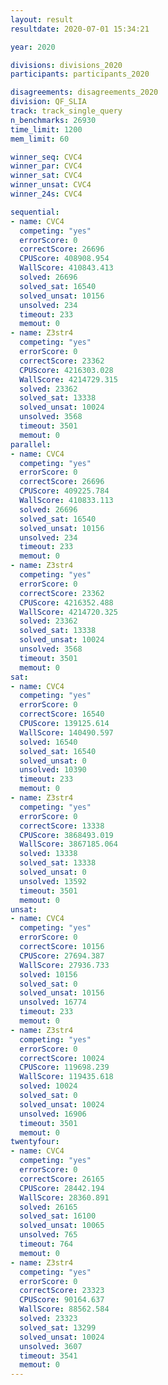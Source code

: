 ```yaml
---
layout: result
resultdate: 2020-07-01 15:34:21

year: 2020

divisions: divisions_2020
participants: participants_2020

disagreements: disagreements_2020
division: QF_SLIA
track: track_single_query
n_benchmarks: 26930
time_limit: 1200
mem_limit: 60

winner_seq: CVC4
winner_par: CVC4
winner_sat: CVC4
winner_unsat: CVC4
winner_24s: CVC4

sequential:
- name: CVC4
  competing: "yes"
  errorScore: 0
  correctScore: 26696
  CPUScore: 408908.954
  WallScore: 410843.413
  solved: 26696
  solved_sat: 16540
  solved_unsat: 10156
  unsolved: 234
  timeout: 233
  memout: 0
- name: Z3str4
  competing: "yes"
  errorScore: 0
  correctScore: 23362
  CPUScore: 4216303.028
  WallScore: 4214729.315
  solved: 23362
  solved_sat: 13338
  solved_unsat: 10024
  unsolved: 3568
  timeout: 3501
  memout: 0
parallel:
- name: CVC4
  competing: "yes"
  errorScore: 0
  correctScore: 26696
  CPUScore: 409225.784
  WallScore: 410833.113
  solved: 26696
  solved_sat: 16540
  solved_unsat: 10156
  unsolved: 234
  timeout: 233
  memout: 0
- name: Z3str4
  competing: "yes"
  errorScore: 0
  correctScore: 23362
  CPUScore: 4216352.488
  WallScore: 4214720.325
  solved: 23362
  solved_sat: 13338
  solved_unsat: 10024
  unsolved: 3568
  timeout: 3501
  memout: 0
sat:
- name: CVC4
  competing: "yes"
  errorScore: 0
  correctScore: 16540
  CPUScore: 139125.614
  WallScore: 140490.597
  solved: 16540
  solved_sat: 16540
  solved_unsat: 0
  unsolved: 10390
  timeout: 233
  memout: 0
- name: Z3str4
  competing: "yes"
  errorScore: 0
  correctScore: 13338
  CPUScore: 3868493.019
  WallScore: 3867185.064
  solved: 13338
  solved_sat: 13338
  solved_unsat: 0
  unsolved: 13592
  timeout: 3501
  memout: 0
unsat:
- name: CVC4
  competing: "yes"
  errorScore: 0
  correctScore: 10156
  CPUScore: 27694.387
  WallScore: 27936.733
  solved: 10156
  solved_sat: 0
  solved_unsat: 10156
  unsolved: 16774
  timeout: 233
  memout: 0
- name: Z3str4
  competing: "yes"
  errorScore: 0
  correctScore: 10024
  CPUScore: 119698.239
  WallScore: 119435.618
  solved: 10024
  solved_sat: 0
  solved_unsat: 10024
  unsolved: 16906
  timeout: 3501
  memout: 0
twentyfour:
- name: CVC4
  competing: "yes"
  errorScore: 0
  correctScore: 26165
  CPUScore: 28442.194
  WallScore: 28360.891
  solved: 26165
  solved_sat: 16100
  solved_unsat: 10065
  unsolved: 765
  timeout: 764
  memout: 0
- name: Z3str4
  competing: "yes"
  errorScore: 0
  correctScore: 23323
  CPUScore: 90164.637
  WallScore: 88562.584
  solved: 23323
  solved_sat: 13299
  solved_unsat: 10024
  unsolved: 3607
  timeout: 3541
  memout: 0
---
```

